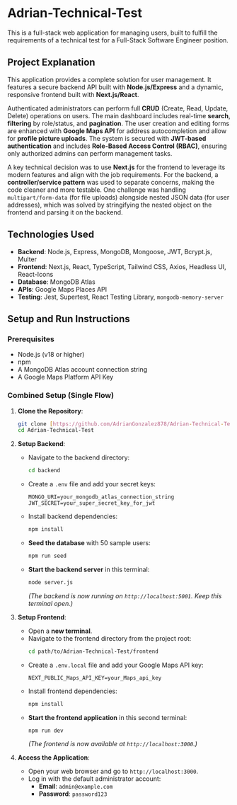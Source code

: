 # Adrian-Technical-Test

This is a full-stack web application for managing users, built to fulfill the requirements of a technical test for a Full-Stack Software Engineer position.

## Project Explanation

This application provides a complete solution for user management. It features a secure backend API built with **Node.js/Express** and a dynamic, responsive frontend built with **Next.js/React**.

Authenticated administrators can perform full **CRUD** (Create, Read, Update, Delete) operations on users. The main dashboard includes real-time **search**, **filtering** by role/status, and **pagination**. The user creation and editing forms are enhanced with **Google Maps API** for address autocompletion and allow for **profile picture uploads**. The system is secured with **JWT-based authentication** and includes **Role-Based Access Control (RBAC)**, ensuring only authorized admins can perform management tasks.

A key technical decision was to use **Next.js** for the frontend to leverage its modern features and align with the job requirements. For the backend, a **controller/service pattern** was used to separate concerns, making the code cleaner and more testable. One challenge was handling `multipart/form-data` (for file uploads) alongside nested JSON data (for user addresses), which was solved by stringifying the nested object on the frontend and parsing it on the backend.

## Technologies Used

* **Backend**: Node.js, Express, MongoDB, Mongoose, JWT, Bcrypt.js, Multer
* **Frontend**: Next.js, React, TypeScript, Tailwind CSS, Axios, Headless UI, React-Icons
* **Database**: MongoDB Atlas
* **APIs**: Google Maps Places API
* **Testing**: Jest, Supertest, React Testing Library, `mongodb-memory-server`

## Setup and Run Instructions

### Prerequisites
* Node.js (v18 or higher)
* npm
* A MongoDB Atlas account connection string
* A Google Maps Platform API Key

### Combined Setup (Single Flow)

1.  **Clone the Repository**:
    ```bash
    git clone [https://github.com/AdrianGonzalez878/Adrian-Technical-Test.git](https://github.com/AdrianGonzalez878/Adrian-Technical-Test.git)
    cd Adrian-Technical-Test
    ```

2.  **Setup Backend**:
    * Navigate to the backend directory:
        ```bash
        cd backend
        ```
    * Create a `.env` file and add your secret keys:
        ```
        MONGO_URI=your_mongodb_atlas_connection_string
        JWT_SECRET=your_super_secret_key_for_jwt
        ```
    * Install backend dependencies:
        ```bash
        npm install
        ```
    * **Seed the database** with 50 sample users:
        ```bash
        npm run seed
        ```
    * **Start the backend server** in this terminal:
        ```bash
        node server.js
        ```
        *(The backend is now running on `http://localhost:5001`. Keep this terminal open.)*

3.  **Setup Frontend**:
    * Open a **new terminal**.
    * Navigate to the frontend directory from the project root:
        ```bash
        cd path/to/Adrian-Technical-Test/frontend
        ```
    * Create a `.env.local` file and add your Google Maps API key:
        ```
        NEXT_PUBLIC_Maps_API_KEY=your_Maps_api_key
        ```
    * Install frontend dependencies:
        ```bash
        npm install
        ```
    * **Start the frontend application** in this second terminal:
        ```bash
        npm run dev
        ```
        *(The frontend is now available at `http://localhost:3000`.)*

4.  **Access the Application**:
    * Open your web browser and go to `http://localhost:3000`.
    * Log in with the default administrator account:
        * **Email**: `admin@example.com`
        * **Password**: `password123`
